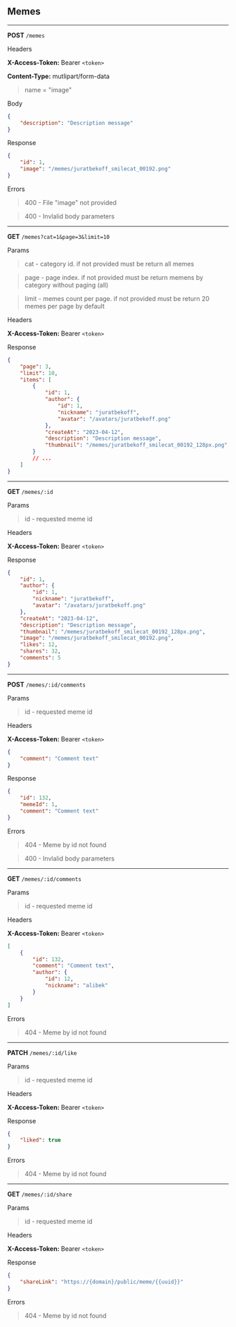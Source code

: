 ## Memes 
---

**POST** `/memes`

Headers

**X-Access-Token:** Bearer `<token>`

**Content-Type:** mutlipart/form-data

> name = "image"

Body

```json
{
    "description": "Description message"
}
```

Response

```json
{
    "id": 1,
    "image": "/memes/juratbekoff_smilecat_00192.png"
}
```

Errors

> 400 - File "image" not provided

> 400 - Invlalid body parameters

---

**GET** `/memes?cat=1&page=3&limit=10`

Params

> cat - category id. if not provided must be return all memes

> page - page index. if not provided must be return memens by category without paging (all)

> limit - memes count per page. if not provided must be return 20 memes per page by default

Headers

**X-Access-Token:** Bearer `<token>`


Response

```json
{
    "page": 3,
    "limit": 10,
    "items": [
        {
            "id": 1,
            "author": {
                "id": 1,
                "nickname": "juratbekoff",
                "avatar": "/avatars/juratbekoff.png"
            },
            "createAt": "2023-04-12",
            "description": "Description message",
            "thumbnail": "/memes/juratbekoff_smilecat_00192_128px.png"
        }
        // ...
    ]
}
```


---

**GET** `/memes/:id`

Params

> id - requested meme id

Headers

**X-Access-Token:** Bearer `<token>`


Response

```json
{
    "id": 1,
    "author": {
        "id": 1,
        "nickname": "juratbekoff",
        "avatar": "/avatars/juratbekoff.png"
    },
    "createAt": "2023-04-12",
    "description": "Description message",
    "thumbnail": "/memes/juratbekoff_smilecat_00192_128px.png",
    "image": "/memes/juratbekoff_smilecat_00192.png",
    "likes": 12,
    "shares": 32,
    "comments": 5
}
```

---

**POST** `/memes/:id/comments`

Params

> id - requested meme id

Headers

**X-Access-Token:** Bearer `<token>`

```json
{
    "comment": "Comment text"
}
```

Response

```json
{
    "id": 132,
    "memeId": 1,
    "comment": "Comment text"
}
```

Errors

> 404 - Meme by id not found

> 400 - Invlalid body parameters


---

**GET** `/memes/:id/comments`

Params

> id - requested meme id

Headers

**X-Access-Token:** Bearer `<token>`

```json
[
    {
        "id": 132,
        "comment": "Comment text",
        "author": {
            "id": 12,
            "nickname": "alibek"
        }
    }
]
```

Errors

> 404 - Meme by id not found

---

**PATCH** `/memes/:id/like`

Params

> id - requested meme id

Headers

**X-Access-Token:** Bearer `<token>`

Response

```json
{
    "liked": true
}
```

Errors

> 404 - Meme by id not found

---

**GET** `/memes/:id/share`

Params

> id - requested meme id

Headers

**X-Access-Token:** Bearer `<token>`

Response

```json
{
    "shareLink": "https://{domain}/public/meme/{{uuid}}"
}
```

Errors

> 404 - Meme by id not found
